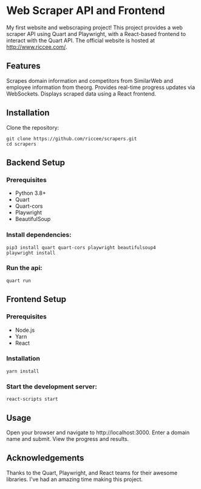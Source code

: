# Web Scraper API and Frontend

My first website and webscraping project! This project provides a web scraper API using Quart and Playwright, with a React-based frontend to interact with the Quart API. The official website is hosted at http://www.riccee.com/.
## Features

Scrapes domain information and competitors from SimilarWeb and employee information from theorg.
Provides real-time progress updates via WebSockets.
Displays scraped data using a React frontend.

## Installation
Clone the repository:
```
git clone https://github.com/riccee/scrapers.git
cd scrapers
```

## Backend Setup

### Prerequisites
- Python 3.8+ 
- Quart 
- Quart-cors 
- Playwright 
- BeautifulSoup 


### Install dependencies:
```
pip3 install quart quart-cors playwright beautifulsoup4
playwright install
```
### Run the api:
```
quart run
```

## Frontend Setup

### Prerequisites
- Node.js
- Yarn
- React

### Installation
```
yarn install
```

### Start the development server:
```
react-scripts start
```

## Usage
Open your browser and navigate to http://localhost:3000.
Enter a domain name and submit.
View the progress and results.

## Acknowledgements
Thanks to the Quart, Playwright, and React teams for their awesome libraries. I've had an amazing time making this project.

